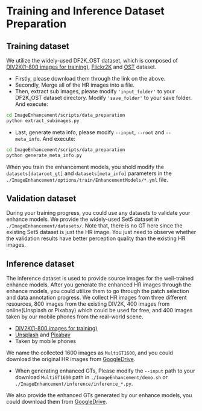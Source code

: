 # Training and Inference Dataset Preparation

## Training dataset
We utilize the widely-used DF2K_OST dataset, which is composed of [DIV2K(1-800 images for training)](https://data.vision.ee.ethz.ch/cvl/DIV2K/), [Flickr2K](https://cv.snu.ac.kr/research/EDSR/Flickr2K.tar) and [OST](https://github.com/xinntao/SFTGAN) dataset.

- Firstly, please download them through the link on the above.
- Secondly, Merge all of the HR images into a file.
- Then, extract sub images, please modify ```'input_folder'``` to your DF2K_OST dataset directory. Modify ```'save_folder'``` to your save folder. And execute:
```bash
cd ImageEnhancement/scripts/data_preparation
python extract_subimages.py
```
- Last, generate meta info, please modify ```--input```, ```--root``` and ```--meta_info```. And execute:
```bash
cd ImageEnhancement/scripts/data_preparation
python generate_meta_info.py
```

When you train the enhancement models, you shold modify the ```datasets[dataroot_gt]``` and ```datasets[meta_info]``` parameters in the ```./ImageEnhancement/options/train/EnhancementModels/*.yml``` file.


## Validation dataset
During your training progress, you could use any datasets to validate your enhance models. We provide the widely-used Set5 dataset in ```./ImageEnhancement/datasets/```. Note that, there is no GT here since the existing Set5 dataset is just the HR image. You just need to observe whether the validation results have better perception quality than the existing HR images.

## Inference dataset
The inference dataset is used to provide source images for the well-trained enhance models. After you generate the enhanced HR images through the enhance models, you could utilize them to go through the patch selection and data annotation progress. 
We collect HR images from three different resources, 800 images from the existing DIV2K, 400 images from online(Unsplash or Pixabay) which could be used for free, and 400 images taken by our mobile phones from the real-world scene.
- [DIV2K(1-800 images for training)](https://data.vision.ee.ethz.ch/cvl/DIV2K/)
- [Unsplash](https://unsplash.com/) and [Pixabay](https://pixabay.com/)
- Taken by mobile phones

We name the collected 1600 images as ```MultiGT1600```, and you could download the original HR images from [GoogleDrive](https://drive.google.com/drive/folders/1YDVKhsJW7efyFZVjCO3nDn51WMVsTI7z?usp=sharing).

- When generating enhanced GTs, Please modify the ```--input``` path to your download ```MultiGT1600``` path in ```./ImageEnhancement/demo.sh``` or ```./ImageEnhancement/inference/inference_*.py```.

We also provide the enhanced GTs generated by our enhance models, you could download them from [GoogleDrive](https://drive.google.com/drive/folders/1-K-kekt6vHEZgTdNCV-V7q1P_YjJuMYy?usp=sharing).